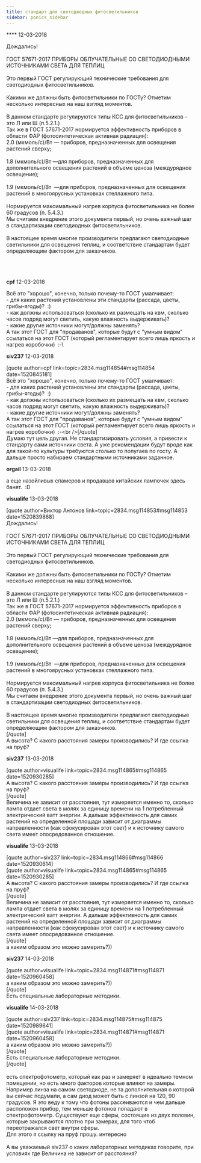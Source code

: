 ```yaml
---
title: стандарт для светодиодных фитосветильников
sidebar: ponics_sidebar
---
```


**** 12-03-2018

Дождались!<br /><br />ГОСТ 57671-2017 ПРИБОРЫ ОБЛУЧАТЕЛЬНЫЕ СО СВЕТОДИОДНЫМИ ИСТОЧНИКАМИ СВЕТА ДЛЯ ТЕПЛИЦ<br /><br />Это первый ГОСТ регулирующий технические требования для светодиодных фитосветильников.<br /><br />Какими же должны быть фитосветильники по ГОСТу? Отметим несколько интересных на наш взгляд моментов.<br /><br />В данном стандарте регулируются типы КСС для фитосветильников – это Л или Ш (п.5.2.1.)<br />Так же в ГОСТ 57671-2017 нормируется эффективность приборов в области ФАР (фотосинтетическая активная радиация):<br />2.0 (мкмоль/с)/Вт — приборов, предназначенных для освещения растений сверху;<br /><br />1.8 (мкмоль/с)/Вт —для приборов, предназначенных для дополнительного освещения растений в объеме ценоза (междурядное освещение);<br /><br />1.9 (мкмоль/с)/Вт&nbsp; —для приборов, предназначенных для освещения растений в многоярусных установках стеллажного типа.<br /><br />Нормируется максимальный нагрев корпуса фитосветильника не более 60 градусов (п. 5.4.3.)<br />Мы считаем внедрение этого документа первый, но очень важный шаг в стандартизации светодиодных фитосветильников.<br /><br />В настоящее время многие производители предлагают светодиодные светильники для освещения теплиц, и соответствие стандартам будет определяющим фактором для заказчиков.<br /><br /><br /><br />

**cpf** 12-03-2018

Всё это &quot;хорошо&quot;, конечно, только почему-то ГОСТ умалчивает:<br />- для каких растений установлены эти стандарты (рассада, цветы, грибы-ягоды)?&nbsp; :)<br />- как должны использоваться (сколько их размещать на квм, сколько часов подряд могут светить, какую влажность выдерживать)?<br />- какие другие источники могут/должны заменять?<br />А так этот ГОСТ для &quot;продаванов&quot;, которые будут с &quot;умным видом&quot; ссылаться на этот ГОСТ (который регламентирует всего лишь яркость и нагрев коробочки)&nbsp; :-\

**siv237** 12-03-2018

[quote author=cpf link=topic=2834.msg114854#msg114854 date=1520845181]<br />Всё это &quot;хорошо&quot;, конечно, только почему-то ГОСТ умалчивает:<br />- для каких растений установлены эти стандарты (рассада, цветы, грибы-ягоды)?&nbsp; :)<br />- как должны использоваться (сколько их размещать на квм, сколько часов подряд могут светить, какую влажность выдерживать)?<br />- какие другие источники могут/должны заменять?<br />А так этот ГОСТ для &quot;продаванов&quot;, которые будут с &quot;умным видом&quot; ссылаться на этот ГОСТ (который регламентирует всего лишь яркость и нагрев коробочки)&nbsp; :-\<br />[/quote]<br />Думаю тут цель другая. Не стандартизировать условия, а привести к стандарту сами источники света. А уже рекомендации будут вроде как для такой-то культуры требуются столько то попугаев по госту. А дальше просто набираем стандартными источниками заданное.

**orgail** 13-03-2018

а еще назойливых спамеров и продавцов китайских лампочек здесь банят.&nbsp; :D<br />

**visualife** 13-03-2018

[quote author=Виктор Антонов link=topic=2834.msg114853#msg114853 date=1520839868]<br />Дождались!<br /><br />ГОСТ 57671-2017 ПРИБОРЫ ОБЛУЧАТЕЛЬНЫЕ СО СВЕТОДИОДНЫМИ ИСТОЧНИКАМИ СВЕТА ДЛЯ ТЕПЛИЦ<br /><br />Это первый ГОСТ регулирующий технические требования для светодиодных фитосветильников.<br /><br />Какими же должны быть фитосветильники по ГОСТу? Отметим несколько интересных на наш взгляд моментов.<br /><br />В данном стандарте регулируются типы КСС для фитосветильников – это Л или Ш (п.5.2.1.)<br />Так же в ГОСТ 57671-2017 нормируется эффективность приборов в области ФАР (фотосинтетическая активная радиация):<br />2.0 (мкмоль/с)/Вт — приборов, предназначенных для освещения растений сверху;<br /><br />1.8 (мкмоль/с)/Вт —для приборов, предназначенных для дополнительного освещения растений в объеме ценоза (междурядное освещение);<br /><br />1.9 (мкмоль/с)/Вт&nbsp; —для приборов, предназначенных для освещения растений в многоярусных установках стеллажного типа.<br /><br />Нормируется максимальный нагрев корпуса фитосветильника не более 60 градусов (п. 5.4.3.)<br />Мы считаем внедрение этого документа первый, но очень важный шаг в стандартизации светодиодных фитосветильников.<br /><br />В настоящее время многие производители предлагают светодиодные светильники для освещения теплиц, и соответствие стандартам будет определяющим фактором для заказчиков.<br />[/quote]<br />А высота? С какого расстояния замеры производились? И где ссылка на пруф? 

**siv237** 13-03-2018

[quote author=visualife link=topic=2834.msg114865#msg114865 date=1520930285]<br />А высота? С какого расстояния замеры производились? И где ссылка на пруф?<br />[/quote]<br />Величина не зависит от расстояния, тут измеряется именно то, сколько лампа отдает света в молях за единицу времени на 1 потребленный электрический ватт энергии. А дальше эффективность для самих растений на определенной площади зависит от диаграммы направленности (как сфокусирован этот свет) и к источнику самого света имеет опосредованное отношение.

**visualife** 13-03-2018

[quote author=siv237 link=topic=2834.msg114866#msg114866 date=1520930614]<br />[quote author=visualife link=topic=2834.msg114865#msg114865 date=1520930285]<br />А высота? С какого расстояния замеры производились? И где ссылка на пруф?<br />[/quote]<br />Величина не зависит от расстояния, тут измеряется именно то, сколько лампа отдает света в молях за единицу времени на 1 потребленный электрический ватт энергии. А дальше эффективность для самих растений на определенной площади зависит от диаграммы направленности (как сфокусирован этот свет) и к источнику самого света имеет опосредованное отношение.<br />[/quote]<br />а каким образом это можно замерить?))

**siv237** 14-03-2018

[quote author=visualife link=topic=2834.msg114871#msg114871 date=1520960458]<br />а каким образом это можно замерить?))<br />[/quote]<br />Есть специальные лабораторные методики.

**visualife** 14-03-2018

[quote author=siv237 link=topic=2834.msg114875#msg114875 date=1520989641]<br />[quote author=visualife link=topic=2834.msg114871#msg114871 date=1520960458]<br />а каким образом это можно замерить?))<br />[/quote]<br />Есть специальные лабораторные методики.<br />[/quote]<br /><br />есть спектрофотометр, который как раз и замеряет в идеально темном помещении, но есть много факторов которые влияют на замеры. Например линза на самом светодиоде, не та дополнительная о которой вы сейчас подумали, а сам диод может быть с линзой на 120, 90 градусов. Я это веду к тому что фотоны рассеиваются и чем дальше расположен прибор, тем меньше фотонов попадают в спектрофотометр. Существуют еще сферы, состоящие из двух половин, которые закрываются плотно при замерах, для того чтоб переотражался свет внутри сферы.<br />Для этого я ссылку на пруф прошу. интересно <br /><br />А вы уважаемый siv237 о каких лабораторных методиках говорите, при условиях где Величина не зависит от расстояния?

